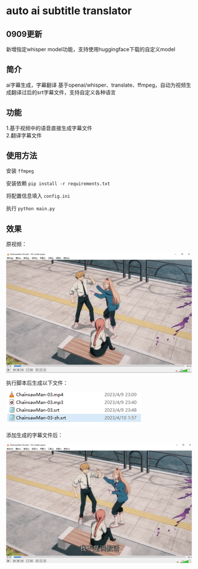 # auto ai subtitle translator

## 0909更新
新增指定whisper model功能，支持使用huggingface下载的自定义model

## 简介
ai字幕生成，字幕翻译 基于openai/whisper、translate、ffmpeg，自动为视频生成翻译过后的srt字幕文件，支持自定义各种语言

## 功能
1.基于视频中的语音直接生成字幕文件  
2.翻译字幕文件

## 使用方法
安装 `ffmpeg`

安装依赖 `pip install -r requirements.txt`

将配置信息填入 `config.ini`

执行 `python main.py`

## 效果
原视频：

![img.png](img.png)

执行脚本后生成以下文件：

![img_2.png](img_2.png)

添加生成的字幕文件后：

![img_1.png](img_1.png)
